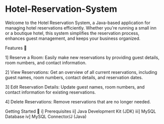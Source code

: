 # Hotel-Reservation-System
Welcome to the Hotel Reservation System, a Java-based application for managing hotel reservations efficiently. Whether you're running a small inn or a boutique hotel, this system simplifies the reservation process, enhances guest management, and keeps your business organized.

Features 🌟

1] Reserve a Room: Easily make new reservations by providing guest details, room numbers, and contact information.

2] View Reservations: Get an overview of all current reservations, including guest names, room numbers, contact details, and reservation dates.

3] Edit Reservation Details: Update guest names, room numbers, and contact information for existing reservations.

4] Delete Reservations: Remove reservations that are no longer needed.

Getting Started 🚀
i] Prerequisites
ii] Java Development Kit (JDK)
iii] MySQL Database
iv] MySQL Connector/J (Java)
